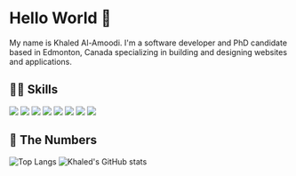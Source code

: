 # Hello World 👋
My name is Khaled Al-Amoodi. I'm a software developer and PhD candidate based in Edmonton, Canada specializing in building and designing websites and applications.

## 🤹🏼 Skills
![](https://img.shields.io/badge/-JavaScript-F7DF1E?style=flat-square&logo=javascript&logoColor=black)
![](https://img.shields.io/badge/-HTML-E34F26?style=flat-square&logo=html5&logoColor=white)
![](https://img.shields.io/badge/-CSS-1572B6?style=flat-square&logo=css3&logoColor=white)
![](https://img.shields.io/badge/-React-61dbfb?style=flat-square&logo=react&logoColor=black)
![](https://img.shields.io/badge/-Gatsby-663399?style=flat-square&logo=gatsby&logoColor=white)
![](https://img.shields.io/badge/-Node-339933?style=flat-square&logo=node.js&logoColor=white)
![](https://img.shields.io/badge/-Express-000000?style=flat-square&logo=express&logoColor=white)
![](https://img.shields.io/badge/-Bootstrap-7952B3?style=flat-square&logo=bootstrap&logoColor=white)

## 🔢 The Numbers
![Top Langs](https://github-readme-stats.vercel.app/api/top-langs/?username=kayloody&show_icons=true&theme=calm&layout=compact)
![Khaled's GitHub stats](https://github-readme-stats.vercel.app/api?username=kayloody&show_icons=true&theme=calm&hide=stars,contribs)

